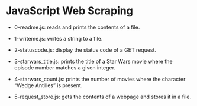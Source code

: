 # JavaScript Web Scraping

* 0-readme.js: reads and prints the contents of a file.

* 1-writeme.js: writes a string to a file.

* 2-statuscode.js: display the status code of a GET request.

* 3-starwars_title.js: prints the title of a Star Wars movie where the episode number matches a given integer.

* 4-starwars_count.js: prints the number of movies where the character “Wedge Antilles” is present.

* 5-request_store.js: gets the contents of a webpage and stores it in a file.


